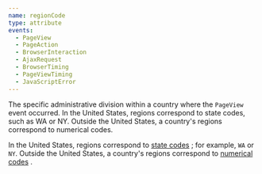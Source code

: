 ```yaml
---
name: regionCode
type: attribute
events:
  - PageView
  - PageAction
  - BrowserInteraction
  - AjaxRequest
  - BrowserTiming
  - PageViewTiming
  - JavaScriptError
---
```


The specific administrative division within a country where the `PageView` event occurred. In the United States, regions correspond to state codes, such as WA or NY. Outside the United States, a country's regions correspond to numerical codes.

In the United States, regions correspond to [state codes](http://pe.usps.gov/text/pub28/28apb.htm "Link opens in a new window.") ; for example, `WA` or `NY`. Outside the United States, a country's regions correspond to [numerical codes](https://www.maxmind.com/download/geoip/misc/region_codes.csv "Link opens in a new window.") .